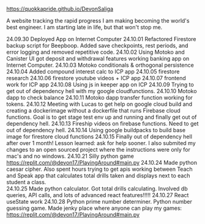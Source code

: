 https://quokkapride.github.io/DevonSaliga

A website tracking the rapid progress I am making becoming the world's best engineer.
I am starting late in life, but that won't stop me. 

24.09.30 Deployed App on Internet Computer
24.10.01 Refactored Firestore backup script for Beepboop. Added save checkpoints, rest periods, and error logging and removed repetitive code. 
24.10.02 Using Motoko and Canister UI got deposit and withdrawal features working banking app on Internet Computer.
24.10.03 Motoko conditionals & orthogonal persistence 
24.10.04 Added compound interest calc to ICP app
24.10.05 firestore research
24.10.06 firestore youtube videos + ICP app
24.10.07 frontend work for ICP app
24.10.08 Using js in keeper app on ICP
24.10.09 Trying to get out of dependency hell with my google cloudfunctions. 
24.10.10 Motoko dapp to check balance 
24.10.11 Motoko dapp transfer function working for tokens.
24.10.12 Meeting with Lucas to get help on google cloud build and creating a dockerimage without a dockerfile that runs Firebase cloud functions. Goal is to get stage test env up and running and finally get out of dependency hell. 
24.10.13 Fireship videos on firebase functions. Need to get out of dependency hell. 
24.10.14 Using google buildpacks to build base image for firestore cloud functions
24.10.15 Finally out of dependency hell after over 1 month! Lesson learned: ask for help sooner. I also submited my changes to an open sourced project where the instructions were only for mac's and no windows. 
24.10.21 Silly python game https://replit.com/@devon17/PlayingAround#main.py
24.10.24 Made python caesar cipher. Also spent hours trying to get apis working between Teach and Speak app that calculates total drills taken and displays next to each student a class.   
24.10.25 Made python calculator. Got total drills calculating. Involved db queries, API calls, and lots of advanced react features!!!!!
24.10.27 React useState work 
24.10.28 Python prime number determiner. Python number guessing game. Made jenky place where anyone can play my games: https://replit.com/@devon17/PlayingAround#main.py
